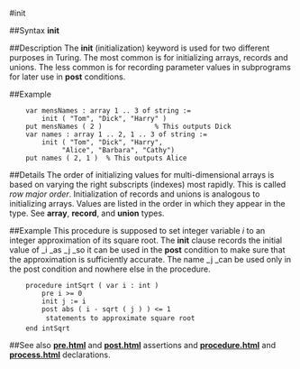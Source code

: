 
#init

##Syntax
**init**



##Description
The **init** (initialization) keyword is used for two different purposes in Turing. The most common is for initializing arrays, records and unions. The less common is for recording parameter values in subprograms for later use in **post** conditions.



##Example



        var mensNames : array 1 .. 3 of string :=
            init ( "Tom", "Dick", "Harry" )
        put mensNames ( 2 )             % This outputs Dick
        var names : array 1 .. 2, 1 .. 3 of string :=
            init ( "Tom", "Dick", "Harry",
                 "Alice", "Barbara", "Cathy")
        put names ( 2, 1 )  % This outputs Alice
##Details
The order of initializing values for multi-dimensional arrays is based on varying the right subscripts (indexes) most rapidly. This is called _row major order_. Initialization of records and unions is analogous to initializing arrays. Values are listed in the order in which they appear in the type. See **array**, **record**, and **union** types.



##Example
This procedure is supposed to set integer variable _i_ to an integer approximation of its square root. The **init** clause records the initial value of _i _as _j _so it can be used in the **post** condition to make sure that the approximation is sufficiently accurate. The name _j _can be used only in the post condition and nowhere else in the procedure.


        procedure intSqrt ( var i : int )
            pre i >= 0
            init j := i
            post abs ( i - sqrt ( j ) ) <= 1
             statements to approximate square root
        end intSqrt
##See also
**[pre.html](pre)** and **[post.html](post)** assertions and **[procedure.html](procedure)** and **[process.html](process)** declarations.


